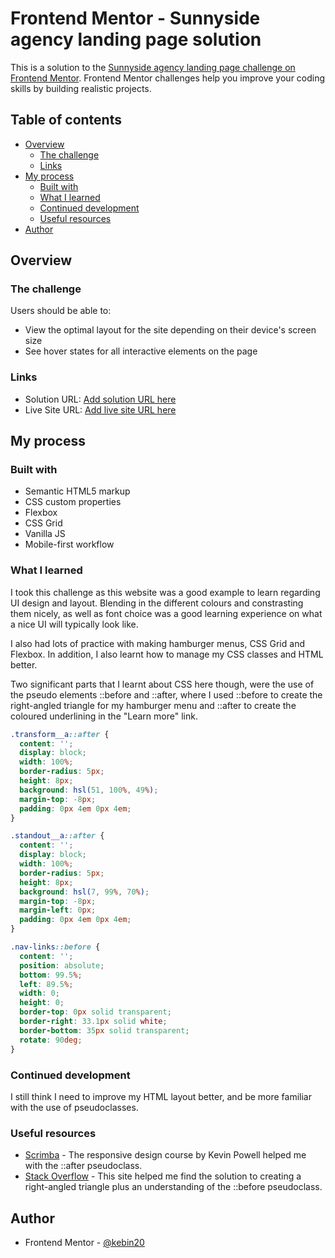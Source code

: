 # Frontend Mentor - Sunnyside agency landing page solution

This is a solution to the [Sunnyside agency landing page challenge on Frontend Mentor](https://www.frontendmentor.io/challenges/sunnyside-agency-landing-page-7yVs3B6ef). Frontend Mentor challenges help you improve your coding skills by building realistic projects.

## Table of contents

- [Overview](#overview)
  - [The challenge](#the-challenge)
  - [Links](#links)
- [My process](#my-process)
  - [Built with](#built-with)
  - [What I learned](#what-i-learned)
  - [Continued development](#continued-development)
  - [Useful resources](#useful-resources)
- [Author](#author)

## Overview

### The challenge

Users should be able to:

- View the optimal layout for the site depending on their device's screen size
- See hover states for all interactive elements on the page

### Links

- Solution URL: [Add solution URL here](https://your-solution-url.com)
- Live Site URL: [Add live site URL here](https://your-live-site-url.com)

## My process

### Built with

- Semantic HTML5 markup
- CSS custom properties
- Flexbox
- CSS Grid
- Vanilla JS
- Mobile-first workflow

### What I learned

I took this challenge as this website was a good example to learn regarding UI design and layout. Blending in the different colours and constrasting them nicely, as well as font choice was a good learning experience on what a nice UI will typically look like.

I also had lots of practice with making hamburger menus, CSS Grid and Flexbox. In addition, I also learnt how to manage my CSS classes and HTML better.

Two significant parts that I learnt about CSS here though, were the use of the pseudo elements ::before and ::after, where I used ::before to create the right-angled triangle for my hamburger menu and ::after to create the coloured underlining in the "Learn more" link.

```css
.transform__a::after {
  content: '';
  display: block;
  width: 100%;
  border-radius: 5px;
  height: 8px;
  background: hsl(51, 100%, 49%);
  margin-top: -8px;
  padding: 0px 4em 0px 4em;
}

.standout__a::after {
  content: '';
  display: block;
  width: 100%;
  border-radius: 5px;
  height: 8px;
  background: hsl(7, 99%, 70%);
  margin-top: -8px;
  margin-left: 0px;
  padding: 0px 4em 0px 4em;
}

.nav-links::before {
  content: '';
  position: absolute;
  bottom: 99.5%;
  left: 89.5%;
  width: 0;
  height: 0;
  border-top: 0px solid transparent;
  border-right: 33.1px solid white;
  border-bottom: 35px solid transparent;
  rotate: 90deg;
}
```

### Continued development

I still think I need to improve my HTML layout better, and be more familiar with the use of pseudoclasses.

### Useful resources

- [Scrimba](https://www.scrimba.com) - The responsive design course by Kevin Powell helped me with the ::after pseudoclass.
- [Stack Overflow](https://www.stackoverflow.com) - This site helped me find the solution to creating a right-angled triangle plus an understanding of the ::before pseudoclass.

## Author

- Frontend Mentor - [@kebin20](https://www.frontendmentor.io/profile/kebin20)
